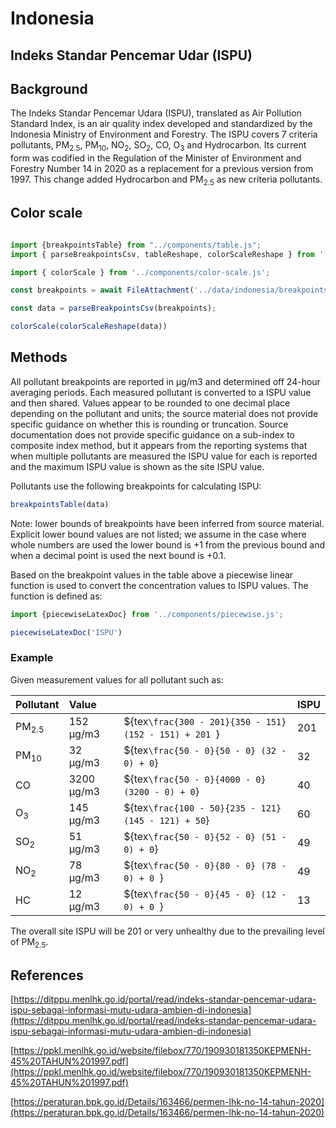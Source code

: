 # Indonesia

## Indeks Standar Pencemar Udar (ISPU)

## Background

The Indeks Standar Pencemar Udara (ISPU), translated as Air Pollution Standard Index, is an air quality index developed and standardized by the Indonesia Ministry of Environment and Forestry. The ISPU covers 7 criteria pollutants, PM<sub>2.5</sub>, PM<sub>10</sub>, NO<sub>2</sub>, SO<sub>2</sub>, CO, O<sub>3</sub> and Hydrocarbon. Its current form was codified in the Regulation of the Minister of Environment and Forestry Number 14 in 2020 as a replacement for a previous version from 1997. This change added Hydrocarbon and PM<sub>2.5</sub> as new criteria pollutants.

## Color scale

```js

import {breakpointsTable} from "../components/table.js";
import { parseBreakpointsCsv, tableReshape, colorScaleReshape } from '../utils/utils.js';

```

```js
import { colorScale } from '../components/color-scale.js';
```

```js
const breakpoints = await FileAttachment('../data/indonesia/breakpoints.csv').text();

const data = parseBreakpointsCsv(breakpoints);
```

```js
colorScale(colorScaleReshape(data))
```

## Methods

All pollutant breakpoints are reported in µg/m3 and determined off 24-hour averaging periods. Each measured pollutant is converted to a ISPU value and then shared. Values appear to be rounded to one decimal place depending on the pollutant and units; the source material does not provide specific guidance on whether this is rounding or truncation. Source documentation does not provide specific guidance on a sub-index to composite index method, but it appears from the reporting systems that when multiple pollutants are measured the ISPU value for each is reported and the maximum ISPU value is shown as the site ISPU value. 

Pollutants use the following breakpoints for calculating ISPU:


```js
breakpointsTable(data)
```

Note: lower bounds of breakpoints have been inferred from source material. Explicit lower bound values are not listed; we  assume in the case where whole numbers are used the lower bound is +1 from the previous bound and when a decimal point is used the next bound is +0.1.

Based on the breakpoint values in the table above a piecewise linear function is used to convert the concentration values to ISPU values. The function is defined as:


```js
import {piecewiseLatexDoc} from '../components/piecewise.js';
```

```js
piecewiseLatexDoc('ISPU')

```

### Example

Given measurement values for all pollutant such as: 

| Pollutant  | Value |  | ISPU |
| :---- | :---- | :---- | :---- |
| PM<sub>2.5</sub>  | 152 µg/m3  | ${tex`\frac{300 - 201}{350 - 151} (152 - 151) + 201 `} | 201 |
| PM<sub>10</sub>  | 32 µg/m3  | ${tex` \frac{50 - 0}{50 - 0} (32 - 0) + 0 `} | 32 |
| CO  | 3200 µg/m3  | ${tex` \frac{50 - 0}{4000 - 0} (3200 - 0) + 0 `} | 40 |
| O<sub>3</sub>   | 145 µg/m3  | ${tex` \frac{100 - 50}{235 - 121} (145 - 121) + 50 `} | 60 |
| SO<sub>2</sub>  | 51 µg/m3  | ${tex` \frac{50 - 0}{52 - 0} (51 - 0) + 0 `} | 49 |
| NO<sub>2</sub>  | 78 µg/m3  | ${tex`\frac{50 - 0}{80 - 0} (78 - 0) + 0 `} | 49 |
| HC  | 12 µg/m3  | ${tex`\frac{50 - 0}{45 - 0} (12 - 0) + 0 `} | 13 |

The overall site ISPU will be 201 or very unhealthy due to the prevailing level of PM<sub>2.5</sub>.

## References

[https://ditppu.menlhk.go.id/portal/read/indeks-standar-pencemar-udara-ispu-sebagai-informasi-mutu-udara-ambien-di-indonesia](https://ditppu.menlhk.go.id/portal/read/indeks-standar-pencemar-udara-ispu-sebagai-informasi-mutu-udara-ambien-di-indonesia)

[https://ppkl.menlhk.go.id/website/filebox/770/190930181350KEPMENH-45%20TAHUN%201997.pdf](https://ppkl.menlhk.go.id/website/filebox/770/190930181350KEPMENH-45%20TAHUN%201997.pdf)

[https://peraturan.bpk.go.id/Details/163466/permen-lhk-no-14-tahun-2020](https://peraturan.bpk.go.id/Details/163466/permen-lhk-no-14-tahun-2020) 


